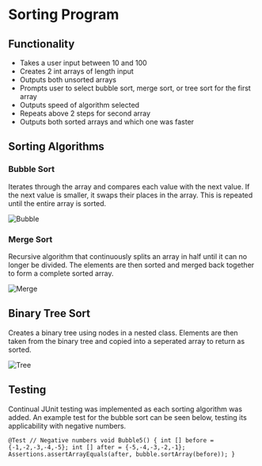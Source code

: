 # Sorting Program

## Functionality

- Takes a user input between 10 and 100
- Creates 2 int arrays of length input
- Outputs both unsorted arrays
- Prompts user to select bubble sort, merge sort, or tree sort for the first array
- Outputs speed of algorithm selected
- Repeats above 2 steps for second array
- Outputs both sorted arrays and which one was faster

## Sorting Algorithms

### Bubble Sort

Iterates through the array and compares each value with the next value.
If the next value is smaller, it swaps their places in the array.
This is repeated until the entire array is sorted.

![Bubble](https://www.productplan.com/uploads/bubble-sort-1024x683-2.png)

### Merge Sort

Recursive algorithm that continuously splits an array in half until it can no longer be divided.
The elements are then sorted and merged back together to form a complete sorted array.

![Merge](https://upload.wikimedia.org/wikipedia/commons/thumb/e/e6/Merge_sort_algorithm_diagram.svg/300px-Merge_sort_algorithm_diagram.svg.png)

## Binary Tree Sort

Creates a binary tree using nodes in a nested class.
Elements are then taken from the binary tree and copied into a seperated array to return as sorted.

![Tree](https://blog.penjee.com/wp-content/uploads/2015/11/binary-search-tree-sorted-array-animation.gif)

## Testing

Continual JUnit testing was implemented as each sorting algorithm was added.
An example test for the bubble sort can be seen below, testing its applicability with negative numbers.

`` @Test
// Negative numbers
void Bubble5() {
int [] before = {-1,-2,-3,-4,-5};
int [] after = {-5,-4,-3,-2,-1};
Assertions.assertArrayEquals(after, bubble.sortArray(before));
}
``